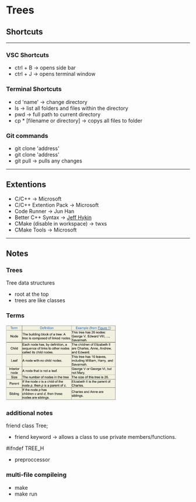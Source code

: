 # Trees

## Shortcuts
---
### VSC Shortcuts
- ctrl + B -> opens side bar
- ctrl + J -> opens terminal window

### Terminal Shortcuts
- cd 'name' -> change directory
- ls -> list all folders and files within the directory
- pwd -> full path to current directory
- cp * [filename or directory] -> copys all files to folder

### Git commands
- git clone 'address'
- git clone 'address'
- git pull -> pulls any changes

---
## Extentions
- C/C++ -> Microsoft
- C/C++ Extention Pack -> Microsoft
- Code Runner -> Jun Han
- Better C++ Syntax -> [Jeff Hykin](https://marketplace.visualstudio.com/items?itemName=jeff-hykin.better-cpp-syntax)
- CMake (disable in workspace) -> twxs
- CMake Tools -> Microsoft

---
## Notes
### Trees
 Tree data structures
- root at the top
- trees are like classes
### Terms

<img src=Sc1.png width=300 height=auto>

### additional notes
friend class Tree;
- friend keyword -> allows a class to use private members/functions.

#ifndef TREE_H
- preproccessor 

### multi-file compileing

- make
- make run